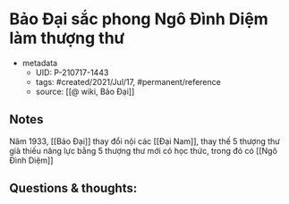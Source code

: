 # Bảo Đại sắc phong Ngô Đình Diệm làm thượng thư

- metadata
	- UID: P-210717-1443
	- tags: #created/2021/Jul/17, #permanent/reference
	- source: [[@ wiki, Bảo Đại]]

## Notes
Năm 1933, [[Bảo Đại]] thay đổi nội các [[Đại Nam]], thay thế 5 thượng thư già thiếu năng lực bằng 5 thượng thư mới có học thức, trong đó có [[Ngô Đình Diệm]]

## Questions & thoughts:
